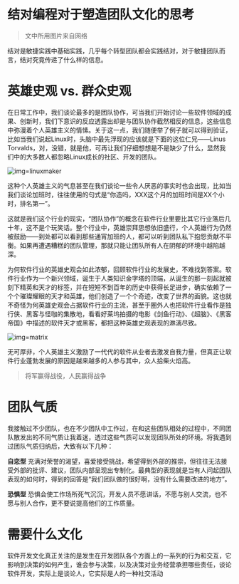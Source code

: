 结对编程对于塑造团队文化的思考
==============================

>文中所用图片来自网络

结对是敏捷实践中基础实践，几乎每个转型团队都会实践结对，对于敏捷团队而言，结对究竟传递了什么样的信息。

# 英雄史观 vs. 群众史观
在日常工作中，我们谈论最多的是团队协作，可当我们开始讨论一些软件领域的成果、创新时，我们下意识的反应透露出却是与团队协作截然相反的信息，这些信息中弥漫着个人英雄主义的情愫。关于这一点，我们随便举了例子就可以得到验证，比如当我们说起Linux时，头脑中最先浮现的应该就是下面的这位仁兄——Linus Torvalds，对，没错，就是他，可再让我们仔细想想是不是缺少了什么，显然我们中的大多数人都忽略Linux成长的社区、开发的团队。

![img=linuxmaker](http://big5.thethirdmedia.com/g2b.aspx/image.thethirdmedia.com/Article/upload/200811/08111019311622.jpg)

这种个人英雄主义的气息甚至在我们谈论一些令人厌恶的事实时也会出现，比如当我们谈论加班时，往往使用的句式是“你造吗，XXX这个月的加班时间是XX个小时，排名第一”。

这就是我们这个行业的现实，“团队协作”的概念在软件行业里要比其它行业落后几十年，这不是个玩笑话。整个行业中，英雄崇拜思想依旧盛行，个人英雄行为仍然被鼓励——到处都可以看到那些通宵加班的人，都可以听到团队私下抱怨贡献不平衡。如果再遭遇糟糕的团队管理，那就只能让团队所有人在阴郁的环境中越陷越深。

为何软件行业的英雄史观会如此浓郁，回顾软件行业的发展史，不难找到答案。软件行业作为一个新兴领域，诞生于人类知识金字塔的顶端，从诞生的那一刻起就被刻下精英和天才的标签，并在短短不到百年的历史中获得长足进步，确实依赖了一个个璀璨耀眼的天才和英雄，他们创造了一个个奇迹，改变了世界的面貌。这也就不奇怪为何英雄史观会占据软件行业的主流，甚至于圈外人也把软件行业看作是独行侠、黑客与怪咖的集散地，看看好莱坞拍摄的电影《剑鱼行动》、《超脑》、《黑客帝国》中描述的软件天才或黑客，都把这种英雄史观表现的淋漓尽致。

![img=matrix](http://www.sdbeta.com/uploads/allimg/160416/232F33A6-0.jpg)

无可厚非，个人英雄主义激励了一代代的软件从业者去激发自我力量，但真正让软件行业蓬勃发展的原因是越来越多的人参与其中，众人拾柴火焰高。

>将军赢得战役，人民赢得战争

# 团队气质
我接触过不少团队，也在不少团队中工作过，在和这些团队相处的过程中，不同团队散发出的不同气质让我着迷，透过这些气质可以发现团队所处的环境。将我遇到过团队气质归纳后，大致有以下几种：

**自恋型** 充满对荣誉的渴望，喜爱接受挑战，希望得到外部的推崇，但往往无法接受外部的批评、建议，团队内部呈现出专制化。最典型的表现就是当有人问起团队表现的如何时，得到的回答是“我们团队做的很好啊，没有什么需要改进的地方”。

**恐惧型** 恐惧会使工作场所死气沉沉，开发人员不愿讲话，不愿与别人交流，也不愿与别人合作，更不要说提高他们的工作质量。

# 需要什么文化

软件开发文化真正关注的是发生在开发团队各个方面上的一系列的行为和交互，它影响到决策的如何产生，谁会参与决策，以及决策对业务经营承担哪些责任，谈论软件开发，实际上是谈论人，它实际是人的一种社交活动
